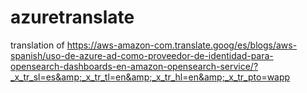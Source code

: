 # azuretranslate
translation of https://aws-amazon-com.translate.goog/es/blogs/aws-spanish/uso-de-azure-ad-como-proveedor-de-identidad-para-opensearch-dashboards-en-amazon-opensearch-service/?_x_tr_sl=es&amp;_x_tr_tl=en&amp;_x_tr_hl=en&amp;_x_tr_pto=wapp
